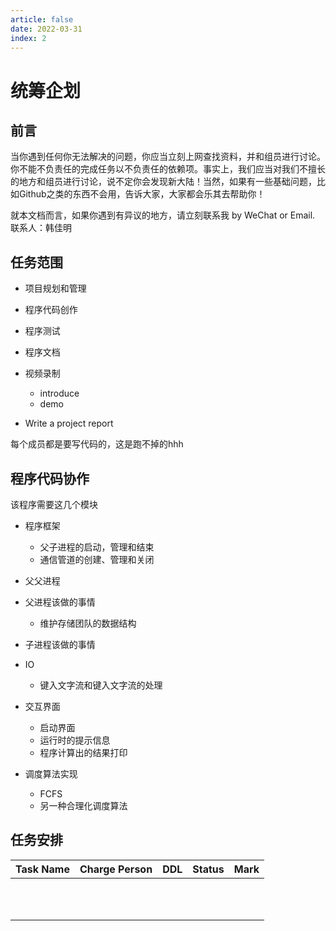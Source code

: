 ```yaml
---
article: false
date: 2022-03-31
index: 2
---
```


# 统筹企划

## 前言

当你遇到任何你无法解决的问题，你应当立刻上网查找资料，并和组员进行讨论。你不能不负责任的完成任务以不负责任的依赖项。事实上，我们应当对我们不擅长的地方和组员进行讨论，说不定你会发现新大陆！当然，如果有一些基础问题，比如Github之类的东西不会用，告诉大家，大家都会乐其去帮助你！

就本文档而言，如果你遇到有异议的地方，请立刻联系我 by WeChat or Email. 联系人：韩佳明

## 任务范围

- 项目规划和管理
- 程序代码创作
- 程序测试
- 程序文档
- 视频录制
  - introduce
  - demo

- Write a project report

每个成员都是要写代码的，这是跑不掉的hhh

## 程序代码协作

该程序需要这几个模块

- 程序框架
  - 父子进程的启动，管理和结束
  - 通信管道的创建、管理和关闭
- 父父进程
- 父进程该做的事情
  - 维护存储团队的数据结构

- 子进程该做的事情
- IO
  - 键入文字流和键入文字流的处理
- 交互界面
  - 启动界面
  - 运行时的提示信息
  - 程序计算出的结果打印
- 调度算法实现
  - FCFS
  - 另一种合理化调度算法

## 任务安排

| Task Name | Charge Person | DDL  | Status | Mark |
| --------- | ------------- | ---- | ------ | ---- |
|           |               |      |        |      |
|           |               |      |        |      |
|           |               |      |        |      |
|           |               |      |        |      |
|           |               |      |        |      |
|           |               |      |        |      |
|           |               |      |        |      |
|           |               |      |        |      |
|           |               |      |        |      |
|           |               |      |        |      |
|           |               |      |        |      |

